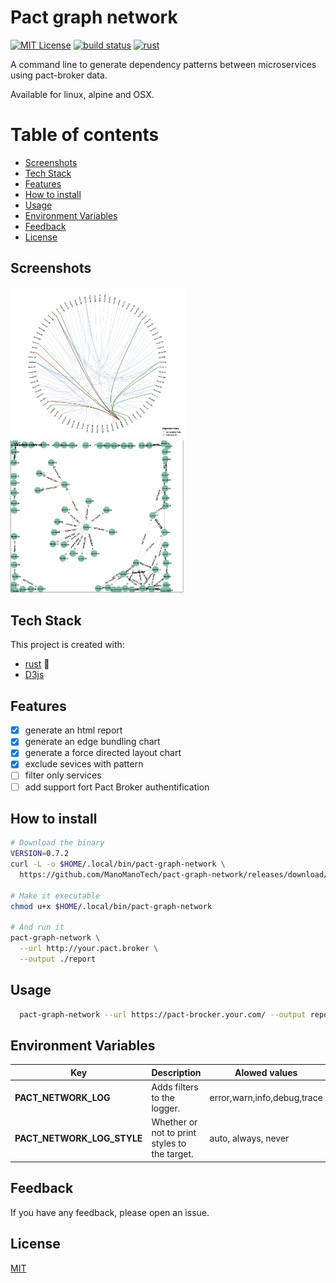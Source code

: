 
# Pact graph network
[![MIT License](https://img.shields.io/badge/License-MIT-green.svg)](https://choosealicense.com/licenses/mit/)
[![build status](https://github.com/ManoManoTech/pact-graph-network/workflows/CICD/badge.svg)](https://github.com/ManoManoTech/pact-graph-network/actions)
[![rust](https://img.shields.io/badge/rust-FA7343?logo=rust&logoColor=white)](https://www.rust-lang.org/)


A command line to generate dependency patterns between microservices using pact-broker data.

Available for linux, alpine and OSX.


# Table of contents

- [Screenshots](#screenshots)
- [Tech Stack](#tech-stack)
- [Features](#features)
- [How to install](#how-to-install)
- [Usage](#usage)
- [Environment Variables](#environment-variables)
- [Feedback](#feedback)
- [License](#license)

## Screenshots

<div>
  <img src="docs/edge-bundling.png" width="280" />
  <img src="docs/force-directed.png" width="280" />
</div>

## Tech Stack

This project is created with:

- [rust](https://www.rust-lang.org/) 🦀
- [D3js](https://d3js.org/)

## Features

- [x] generate an html report
- [x] generate an edge bundling chart
- [x] generate a force directed layout chart
- [x] exclude sevices with pattern
- [ ] filter only services
- [ ] add support fort Pact Broker authentification

## How to install

```bash
# Download the binary
VERSION=0.7.2
curl -L -o $HOME/.local/bin/pact-graph-network \
  https://github.com/ManoManoTech/pact-graph-network/releases/download/v${VERSION}/pact-graph-network_x86_64-unknown-linux-gnu

# Make it executable
chmod u+x $HOME/.local/bin/pact-graph-network

# And run it
pact-graph-network \
  --url http://your.pact.broker \
  --output ./report
```

## Usage



~~~bash
  pact-graph-network --url https://pact-brocker.your.com/ --output report
~~~

## Environment Variables

| Key                        | Description                                   | Alowed values               |
| -------------------------- | --------------------------------------------- | --------------------------- |
| **PACT_NETWORK_LOG**       | Adds filters to the logger.                   | error,warn,info,debug,trace |
| **PACT_NETWORK_LOG_STYLE** | Whether or not to print styles to the target. | auto, always, never         |


## Feedback

If you have any feedback, please open an issue.

## License

[MIT](https://choosealicense.com/licenses/mit/)
